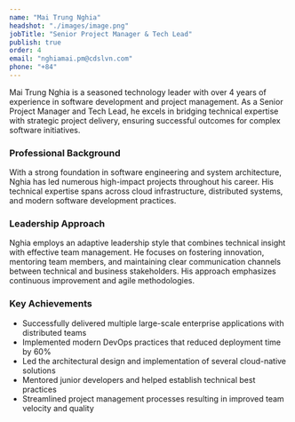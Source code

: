 ```yaml
---
name: "Mai Trung Nghia"
headshot: "./images/image.png"
jobTitle: "Senior Project Manager & Tech Lead"
publish: true
order: 4
email: "nghiamai.pm@cdslvn.com"
phone: "+84" 
---
```


Mai Trung Nghia is a seasoned technology leader with over 4 years of experience in software development and project management. As a Senior Project Manager and Tech Lead, he excels in bridging technical expertise with strategic project delivery, ensuring successful outcomes for complex software initiatives.

### Professional Background

With a strong foundation in software engineering and system architecture, Nghia has led numerous high-impact projects throughout his career. His technical expertise spans across cloud infrastructure, distributed systems, and modern software development practices.

### Leadership Approach

Nghia employs an adaptive leadership style that combines technical insight with effective team management. He focuses on fostering innovation, mentoring team members, and maintaining clear communication channels between technical and business stakeholders. His approach emphasizes continuous improvement and agile methodologies.

### Key Achievements

- Successfully delivered multiple large-scale enterprise applications with distributed teams
- Implemented modern DevOps practices that reduced deployment time by 60%
- Led the architectural design and implementation of several cloud-native solutions
- Mentored junior developers and helped establish technical best practices
- Streamlined project management processes resulting in improved team velocity and quality
